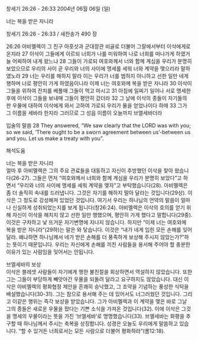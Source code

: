 창세기 26:26 - 26:33 
2004년 06월 06일 (일)

너는 복을 받은 자니라



창세기 26:26 - 26:33 / 새찬송가 490 장


26:26 아비멜렉이 그 친구 아훗삿과 군대장관 비골로 더불어 그랄에서부터 이삭에게로 온지라 
27 이삭이 그들에게 이르되 너희가 나를 미워하여 나로 너희를 떠나가게 하였거늘 어찌하여 내게 왔느냐 
28 그들이 가로되 여호와께서 너와 함께 계심을 우리가 분명히 보았으므로 우리의 사이 곧 우리와 너의 사이에 맹세를 세워 너와 계약을 맺으리라 말하였노라 
29 너는 우리를 해하지 말라 이는 우리가 너를 범하지 아니하고 선한 일만 네게 행하며 너로 평안히 가게 하였음이니라 이제 너는 여호와께 복을 받은 자니라 
30 이삭이 그들을 위하여 잔치를 베풀매 그들이 먹고 마시고 
31 아침에 일찌기 일어나 서로 맹세한 후에 이삭이 그들을 보내매 그들이 평안히 갔더라 
32 그 날에 이삭의 종들이 자기들의 판 우물에 대하여 이삭에게 와서 고하여 가로되 우리가 물을 얻었나이다 하매 
33 그가 그 이름을 세바라 한지라 그러므로 그 성읍 이름이 오늘까지 브엘세바더라 

입술의 말씀 
28 They answered, “We saw clearly that the LORD was with you; so we said, ‘There ought to be a sworn agreement between us’-between us and you. Let us make a treaty with you”.

해석도움





너는 복을 받은 자니라  
얼마 후 아비멜렉은 그의 주요 관료들을 대동하고 자신이 추방했던 이삭을 찾아 왔습니다(26-27). 그들은 먼저 “여호와께서 너희와 함께 계심을 우리가 분명히 보았다”고 하면서 “우리와 너의 사이에 맹세를 세워 계약을 맺자”고 부탁했습니다(28). 아비멜렉은 좀 더 솔직히 속내를 드러냅니다. 그것은 자기를 해하지 말아 달라는 것입니다(29상). 이삭은 그 정도로 강성해져 있었던 것입니다. 여기서 우리는 하나님의 언약의 말씀이 얼마나 신실하게 성취되었는지를 보게 됩니다(창26:24). 아비멜렉은 이삭의 호의를 얻기 위해 자신이 이삭을 해치지 않고 선한 일만 행했으며, 평안히 가게 했다고 말합니다(29중). 이것은 구차하고 낯 뜨거운 자기변명에 지나지 않습니다. 하지만 “이제 너는 여호와께 복을 받은 자니라”(29하)는 말은 와 닿습니다. 이것은 “내가 네게 입힌 모든 손해를 잊어달라. 왜냐하면 하나님께서 네가 받은 손해를 더 풍족하게 보상해 주시지 않았는가?”하는 뜻이기 때문입니다. 우리는 자신에게 손해를 끼친 사람들을 용서해 주어야 할 충분한 이유가 있는 사람임을 잊어서는 안됩니다.  

브엘세바의 보상  
이삭은 블레셋 사람들이 자기에게 행한 불친절을 회상하면서 역설하지 않았습니다. 또한 그는 그들이 부당하게 빼앗아간 우물을 되돌려 달라고 요구하지도 않았습니다. 대신 이삭은 아비멜렉의 평화협정 제안을 흔쾌히 승낙했고, 그 조약을 기념하는 풍성한 식탁을 배설했습니다(30-31). 그는 참으로 용서해 주는 데 있어서도 너그러웠던 것입니다. 그리고 이같은 행위는 즉각 보상을 받았습니다. 그가 아비멜렉과 이 계약을 맺은 바로 그날 그의 종들은 새로운 우물을 팠다는 기쁜 소식을 가져온 것입니다(32). 이에 이삭은 그것을 맹세의 우물이라는 뜻을 가진 ‘브엘세바’로 명명했습니다(33). 브엘세바는 화평을 추구할 때 하나님께서 주시는 축복을 상징합니다. 성경은 오늘도 우리에게 말씀하고 있습니다. “할 수 있거든 너희로서는 모든 사람으로 더불어 평화하라”(롬12:18).